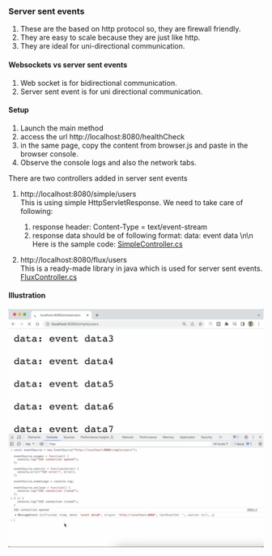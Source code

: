 ### Server sent events
1. These are the based on http protocol so, they are firewall friendly.
2. They are easy to scale because they are just like http.
3. They are ideal for uni-directional communication.  

#### Websockets vs server sent events
1. Web socket is for bidirectional communication. 
2. Server sent event is for uni directional communication. 

#### Setup
1. Launch the main method
2. access the url http://localhost:8080/healthCheck 
3. in the same page, copy the content from browser.js and paste in the browser console. 
4. Observe the console logs and also the network tabs.

There are two controllers added in server sent events
1. http://localhost:8080/simple/users
<br> This is using simple HttpServletResponse. We need to take care of following: 
   1. response header: Content-Type = text/event-stream
   2. response data should be of following format: data: event data \n\n
<br> Here is the sample code:  [SimpleController.cs](src/main/java/com/anubhav/controller/SimpleController.java)

2. http://localhost:8080/flux/users
<br> This is a ready-made library in java which is used for server sent events.
<br> [FluxController.cs](src/main/java/com/anubhav/controller/FluxController.java)

#### Illustration
[![Video](resources/preview.png)](resources/server_sent_event.mp4)
